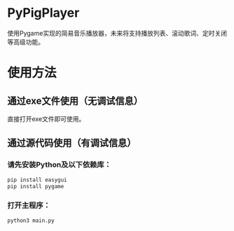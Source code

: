 # PyPigPlayer
使用Pygame实现的简易音乐播放器，未来将支持播放列表、滚动歌词、定时关闭等高级功能。

# 使用方法
## 通过exe文件使用（无调试信息）
直接打开exe文件即可使用。
## 通过源代码使用（有调试信息）
### 请先安装Python及以下依赖库：
```bash
pip install easygui
pip install pygame
```
### 打开主程序：
```bash
python3 main.py
```
